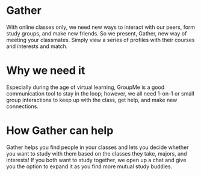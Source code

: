 # Gather
 With online classes only, we need new ways to interact with our peers, form study groups, and make new friends. So we present, Gather, new way of meeting your classmates. Simply view a series of profiles with their courses and interests and match.

 # Why we need it
 Especially during the age of virtual learning, GroupMe is a good communication tool to stay in the loop; however, we all need 1-on-1 or small group interactions to keep up with the class, get help, and make new connections. 
 
 # How Gather can help
 Gather helps you find people in your classes and lets you decide whether you want to study with them based on the classes they take, majors, and interests! If you both want to study together, we open up a chat and give you the option to expand it as you find more mutual study buddies.
